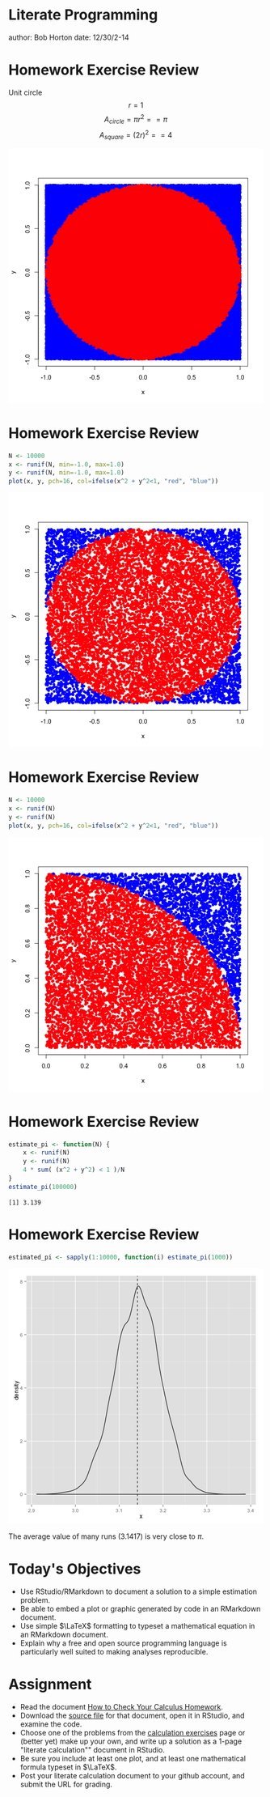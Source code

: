 Literate Programming
========================================================
author: Bob Horton
date: 12/30/2-14


Homework Exercise Review
========================================================
Unit circle
$$ r = 1 $$
$$ A_{circle} = \pi r^2 == \pi $$
$$ A_{square} = (2 r) ^ 2 == 4 $$

![plot of chunk more_darts](01b_literate_programming-figure/more_darts.png) 

Homework Exercise Review
========================================================

```r
N <- 10000
x <- runif(N, min=-1.0, max=1.0)
y <- runif(N, min=-1.0, max=1.0)
plot(x, y, pch=16, col=ifelse(x^2 + y^2<1, "red", "blue"))
```

![plot of chunk throwing_darts](01b_literate_programming-figure/throwing_darts.png) 

Homework Exercise Review
========================================================

```r
N <- 10000
x <- runif(N)
y <- runif(N)
plot(x, y, pch=16, col=ifelse(x^2 + y^2<1, "red", "blue"))
```

![plot of chunk darts_one_quad](01b_literate_programming-figure/darts_one_quad.png) 


Homework Exercise Review
========================================================

```r
estimate_pi <- function(N) {
    x <- runif(N)
    y <- runif(N)
	4 * sum( (x^2 + y^2) < 1 )/N
}
estimate_pi(100000)
```

```
[1] 3.139
```

Homework Exercise Review
========================================================


```r
estimated_pi <- sapply(1:10000, function(i) estimate_pi(1000))
```
![plot of chunk plot_estimate_pi_density](01b_literate_programming-figure/plot_estimate_pi_density.png) 

The average value of many runs (3.1417) is very close to $\pi$.

Today's Objectives
========================================================
* Use RStudio/RMarkdown to document a solution to a simple estimation problem.
* Be able to embed a plot or graphic generated by code in an RMarkdown document.
* Use simple $\LaTeX$ formatting to typeset a mathematical equation in an RMarkdown document.
* Explain why a free and open source programming language is particularly well suited to making analyses reproducible.


Assignment
========================================================
* Read the document [How to Check Your Calculus Homework](`calcCheck1.pdf`).
* Download the [source file](calcCheck1.Rmd) for that document, open it in RStudio, and examine the code.
* Choose one of the problems from the [calculation exercises](calculation_exercises.md) page or (better yet) make up your own, and write up a solution as a 1-page "literate calculation"" document in RStudio.
* Be sure you include at least one plot, and at least one mathematical formula typeset in $\LaTeX$.
* Post your literate calculation document to your github account, and submit the URL for grading.
